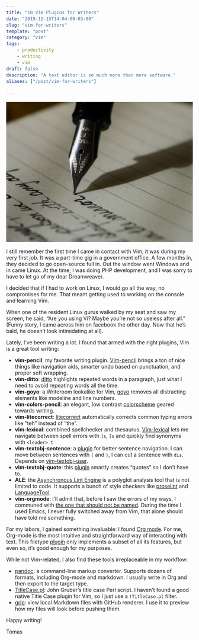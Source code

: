```yaml
---
title: "10 Vim Plugins for Writers"
date: "2019-12-15T14:04:00-03:00"
slug: "vim-for-writers"
template: "post"
category: "vim"
tags: 
    - productivity
    - writing
    - vim
draft: false
description: "A text editor is so much more than mere software."
aliases: ["/post/vim-for-writers"]

---
```

![](/images//writing.jpg)

I still remember the first time I came in contact with Vim; it was during my very first job. It was a part-time gig in a government office. A few months in, they decided to go open-source full in. Out the window went Windows and in came Linux. At the time, I was doing PHP development, and I was sorry to have to let go of my dear Dreamweaver.

I decided that if I had to work on Linux, I would go all the way, no compromises for me. That meant getting used to working on the console and learning Vim.

When one of the resident Linux gurus walked by my seat and saw my screen, he said, “Are you using Vi? Maybe you’re not so useless after all.” (Funny story, I came across him on facebook the other day. Now that he’s bald, he doesn’t look intimidating at all).

Lately, I’ve been writing a lot. I found that armed with the right plugins, Vim is a great tool writing:

- **vim-pencil**: my favorite writing plugin. [Vim-pencil](https://github.com/reedes/vim-pencil) brings a ton of nice things like navigation aids, smarter undo based on punctuation, and proper soft wrapping.
- **vim-ditto**: [ditto](https://github.com/dbmrq/vim-ditto) highlights repeated words in a paragraph, just what I need to avoid repeating words all the time.
- **vim-goyo**: a Writeroom lookalike for Vim, [goyo](https://github.com/junegunn/goyo.vim) removes all distracting elements like modeline and line numbers.
- **vim-colors-pencil**: an elegant, low contrast [colorscheme](https://github.com/reedes/vim-colors-pencil) geared towards writing.
- **vim-litecorrect**: [litecorrect](https://github.com/reedes/vim-litecorrect) automatically corrects common typing errors like “teh” instead of “the”.
- **vim-lexical**: combined spellchecker and thesaurus. [Vim-lexical](https://github.com/reedes/vim-lexical) lets me navigate between spell errors with `]s`, `[s` and quickly find synonyms with `<leader> t`
- **vim-textobj-sentence**: a [plugin](https://github.com/reedes/vim-textobj-sentence) for better sentence navigation. I can move between sentences with `(` and `)`, I can cut a sentence with `dis`. Depends on [vim-textobj-user](https://github.com/kana/vim-textobj-user).
- **vim-textobj-quote**: this [plugin](https://github.com/reedes/vim-textobj-quote) smartly creates “quotes” so I don’t have to.
- **ALE**: the [Asynchronous Lint Engine](https://github.com/dense-analysis/ale) is a polyglot analysis tool that is not limited to code. It supports a bunch of style checkers like [proselint](http://proselint.com/) and [LanguageTool](https://languagetool.org/).
- **vim-orgmode**: I’ll admit that, before I saw the errors of my ways, I communed with [the one that should not be named](https://https://www.gnu.org/software/emacs/). During the time I used Emacs, I never fully switched away from Vim, that alone should have told me something.

For my labors, I gained something invaluable: I found [Org mode](https://orgmode.org/). For me, Org-mode is the most intuitive and straightforward way of interacting with text. This filetype [plugin](https://github.com/jceb/vim-orgmode) only implements a subset of all its features, but even so, it’s good enough for my purposes.

While not Vim-related, I also find these tools irreplaceable in my workflow:

- [pandoc](https://pandoc.org/): a command-line markup converter. Supports dozens of formats, including Org-mode and markdown. I usually write in Org and then export to the target type.
- [TitleCase.pl](https://daringfireball.net/projects/titlecase/TitleCase.pl): John Gruber’s title case Perl script. I haven’t found a good native Title Case plugin for Vim, so I just use a `!TitleCase.pl` filter.
- [grip](https://github.com/joeyespo/grip): view local Markdown files with GitHub renderer. I use it to preview how my files will look before pushing them.

<!--
- Grammarly: a life saver, I love it so much I subscribed to the premium plan. Even on the free tier, it’s so good to spot common mistakes other checkers will miss. It not perfect, but works well with markdown and org-mode content.
- [Hemingway App](http://www.hemingwayapp.com/): I’m trying this one out. It marks words and sentences that can be
-->

<!--
I don’t think I’m going to move away from Vim anymore. I tried most of the other editors: Visual Studio Code, Atom, Sublime Text, Eclipse, and lots more. They just don’t feel as satisfying to work with as Vim.
-->

Happy writing!

Tomas

